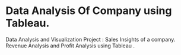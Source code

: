 # Data Analysis Of Company  using Tableau.
Data Analysis and Visualization Project : Sales Insights of a company. Revenue Analysis and Profit Analysis using Tableau .
